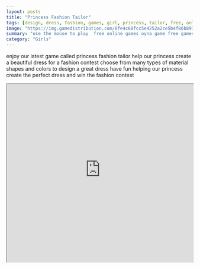 ```yaml
---
layout: posts
title: "Princess Fashion Tailor"
tags: [design, dress, fashion, games, girl, princess, tailor, free, online, games, oyna, game, free, games, play, play, games]
image: "https://img.gamedistribution.com/8fe4c68fcc5e4252a2ce5b4f86b89375.jpg"
summary: "use the mouse to play  free online games oyna game free games play play games"
category: "Girls"
---
```


enjoy our latest game called princess fashion tailor help our princess create a beautiful dress for a fashion contest choose from many types of material shapes and colors to design a great dress have fun helping our princess create the perfect dress and win the fashion contest

<iframe width="100%" height="480px;" src="https://html5.gamedistribution.com/8fe4c68fcc5e4252a2ce5b4f86b89375/"></iframe>